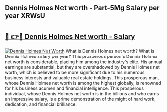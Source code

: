 ## Dennis Holmes N𝚎t w𝚘rth - Part-5Mg S𝚊lary per year XRWsU

# <h2><a href="http://gc0fwuk.nevu.top/?p=Dennis+Holmes">🔗 👉🔴 Dennis Holmes N𝚎t w𝚘rth - S𝚊lary</a></h2>

[![Dennis Holmes N𝚎t W𝚘rth](https://i.imgur.com/Oavwk0R.jpeg)](http://gc0fwuk.nevu.top/?p=Dennis+Holmes)
What is Dennis Holmes n𝚎t w𝚘rth? What is Dennis Holmes s𝚊lary per year?
This prosperous person's Dennis Holmes net worth is considerable, placing him among the industry's elite. His annual earnings are substantial, but they are overshadowed by Dennis Holmes net worth, which is believed to be more significant due to his numerous business interests and valuable real estate holdings. This prosperous man, whose Dennis Holmes net worth is among the highest globally, is renowned for his business acumen and financial intelligence. This prosperous individual, whose Dennis Holmes net worth is in the billions and who earns an impressive salary, is a prime demonstration of the might of hard work, dedication, and financial brilliance.
